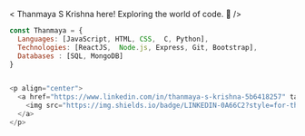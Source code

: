 < Thanmaya S Krishna here! Exploring the world of code. 👋 />

```javascript
const Thanmaya = {
  Languages: [JavaScript, HTML, CSS,  C, Python],
  Technologies: [ReactJS,  Node.js, Express, Git, Bootstrap],
  Databases : [SQL, MongoDB]
}


<p align="center">
  <a href="https://www.linkedin.com/in/thanmaya-s-krishna-5b6418257" target="_blank">
    <img src="https://img.shields.io/badge/LINKEDIN-0A66C2?style=for-the-badge&logo=linkedin&logoColor=white" alt="LinkedIn" />
  </a>
</p>
